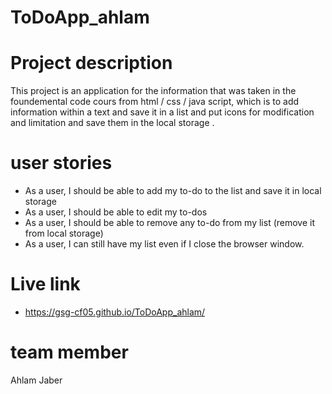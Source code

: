 # ToDoApp_ahlam

# Project description
This project is an application for the information that was taken in the  foundemental code cours from html / css / java script, which is to add information within a text and save it in a list and put icons for modification and limitation and save them in the local storage .


# user stories
* As a user, I should be able to add my to-do to the list and save it in local storage
* As a user, I should be able to edit my to-dos
* As a user, I should be able to remove any to-do from my list (remove it from local storage)
* As a user, I can still have my list even if I close the browser window.

# Live link
* https://gsg-cf05.github.io/ToDoApp_ahlam/
# team member
  Ahlam Jaber 